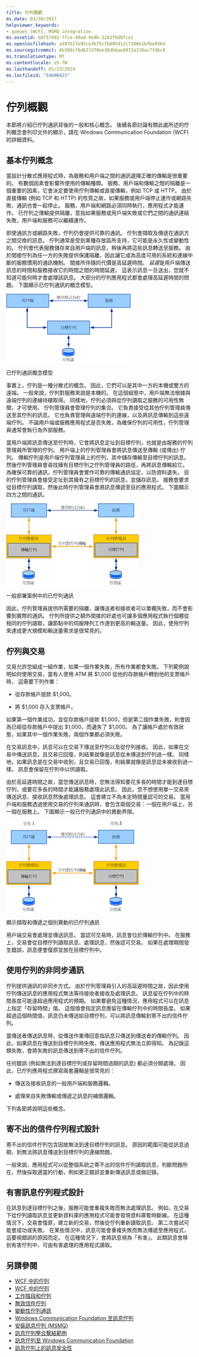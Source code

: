 ```yaml
---
title: 佇列概觀
ms.date: 03/30/2017
helpviewer_keywords:
- queues [WCF], MSMQ integration
ms.assetid: b8757992-ffce-40ad-9e9b-3243f6d0fce1
ms.openlocfilehash: a387627e95ce3bf5cfb095412c7100e1bfbe836d
ms.sourcegitcommit: 6b308cf6d627d78ee36dbbae8972a310ac7fd6c8
ms.translationtype: MT
ms.contentlocale: zh-TW
ms.lasthandoff: 01/23/2019
ms.locfileid: "54600423"
---
```

# <a name="queues-overview"></a>佇列概觀
本節將介紹已佇列通訊背後的一般和核心概念。 後續各節討論有關此處所述的佇列概念會列印文件的顯示，請在 Windows Communication Foundation (WCF) 的詳細資料。  
  
## <a name="basic-queuing-concepts"></a>基本佇列概念  
 當設計分散式應用程式時，為服務和用戶端之間的通訊選擇正確的傳輸是很重要的。 有數個因素會影響所使用的傳輸種類。 服務、用戶端和傳輸之間的隔離是一個重要的因素，它會決定要使用佇列傳輸或直接傳輸，例如 TCP 或 HTTP。 由於直接傳輸 (例如 TCP 和 HTTP) 的性質之故，如果服務或用戶端停止運作或網路失敗，通訊也會一起停止。 服務、用戶端和網路必須同時執行，應用程式才能運作。 已佇列之傳輸提供隔離，意指如果服務或用戶端失敗或它們之間的通訊連結失敗，用戶端和服務可以繼續運作。  
  
 即使通訊方或網路失敗，佇列仍會提供可靠的通訊。 佇列會擷取及傳遞在通訊方之間交換的訊息。 佇列通常是受到某種存放區所支持，它可能是永久性或變動性的。 佇列會代表服務儲存來自用戶端的訊息，稍後再將這些訊息轉送至服務。 由於間接佇列為任一方的失敗提供保護隔離，因此讓它成為高度可用的系統和連線中斷的服務慣用的通訊機制。 間接所伴隨的代價是高延遲時間。 *延遲*是用戶端傳送訊息的時間和服務接收它的時間之間的時間延遲。 這表示訊息一旦送出，您就不知道可能何時才會處理該訊息。 大部分的佇列應用程式都會處理高延遲時間的問題。 下圖顯示已佇列通訊的概念模型。  
  
 ![已排入佇列的通訊模型](../../../../docs/framework/wcf/feature-details/media/qconceptual-figure1c.gif "QConceptual Figure1c")  
  
 已佇列通訊概念模型  
  
 事實上，佇列是一種分散式的概念。 因此，它們可以是其中一方的本機或雙方的遠端。 一般來說，佇列對服務來說是本機的。 在這個組態中，用戶端無法根據與遠端佇列的連線持續取得。 同樣地，佇列必須與從佇列讀取之服務的可用性無關，才可使用。 佇列管理員會管理佇列的集合。 它負責接受從其他佇列管理員傳送至其佇列的訊息。 它也負責管理與遠端佇列的連線，以及將訊息傳輸到這些遠端佇列。 不論用戶端或服務應用程式是否失敗，為確保佇列的可用性，佇列管理員通常會執行為外部服務。  
  
 當用戶端將訊息傳送至佇列時，它會將訊息定址到目標佇列，也就是由服務的佇列管理員所管理的佇列。 用戶端上的佇列管理員會將訊息傳送至傳輸 (或傳出) 佇列。 傳輸佇列是用戶端佇列管理員上的佇列，其中儲存傳輸至目標佇列的訊息。 然後佇列管理員會尋找擁有目標佇列之佇列管理員的路徑，再將訊息傳輸給它。 為確保可靠的通訊，佇列管理員會實作可靠的傳輸通訊協定，以防資料遺失。 目的佇列管理員會接受定址到其擁有之目標佇列的訊息，並儲存訊息。 服務會要求從目標佇列讀取，然後此時佇列管理員會將訊息傳遞至目的應用程式。 下圖顯示四方之間的通訊。  
  
 ![已排入佇列應用程式圖表](../../../../docs/framework/wcf/feature-details/media/distributed-queue-figure.jpg "分散式佇列圖")  
  
 一般部署案例中的已佇列通訊  
  
 因此，佇列管理員提供所需要的隔離，讓傳送者和接收者可以單獨失敗，而不會影響到實際的通訊。 佇列所提供之額外間接的好處也可讓多個應用程式執行個體從相同的佇列讀取，讓節點中的伺服陣列工作達到更高的輸送量。 因此，使用佇列來達成更大規模和輸送量需求是很常見的。  
  
## <a name="queues-and-transactions"></a>佇列與交易  
 交易允許您組成一組作業，如果一個作業失敗，所有作業都會失敗。 下列範例說明如何使用交易，當有人使用 ATM 將 $1,000 從他的存款帳戶轉到他的支票帳戶時， 這需要下列作業：  
  
-   從存款帳戶提款 $1,000。  
  
-   將 $1,000 存入支票帳戶。  
  
 如果第一個作業成功，並從存款帳戶提款 $1,000，但是第二個作業失敗，則會因為已經從存款帳戶中提出 $1,000，而遺失了 $1,000。 為了讓帳戶處於有效狀態，如果其中一個作業失敗，兩個作業都必須失敗。  
  
 在交易訊息中，訊息可以在交易下傳送至佇列以及從佇列接收。 因此，如果在交易中傳送訊息，且交易已回復，則結果就像是訊息從未傳送到佇列過一樣。 同樣地，如果訊息是在交易中收到，且交易已回復，則結果就像是訊息從未被收到過一樣。 訊息會保留在佇列中以供讀取。  
  
 由於高延遲時間之故，當您傳送訊息時，您無法得知要花多長的時間才能到達目標佇列，或要花多長的時間才能讓服務處理此訊息。 因此，您不想使用單一交易來傳送訊息、接收訊息然後處理訊息。 這會建立不為未定時間量認可的交易。 當用戶端和服務透過使用交易的佇列來通訊時，會包含兩個交易：一個在用戶端上，另一個在服務上。 下圖顯示一般已佇列通訊中的異動界限。  
  
 ![佇列與交易](../../../../docs/framework/wcf/feature-details/media/qwithtransactions-figure3.gif "QWithTransactions Figure3")  
  
 顯示擷取和傳遞之個別異動的已佇列通訊  
  
 用戶端交易會處理並傳送訊息。 當認可交易時，訊息會位於傳輸佇列中。 在服務上，交易會從目標佇列讀取訊息、處理訊息，然後認可交易。 如果在處理期間發生錯誤，訊息便會復原並放在目標佇列中。  
  
## <a name="asynchronous-communication-using-queues"></a>使用佇列的非同步通訊  
 佇列提供通訊的非同步方式。 由於佇列管理員引入的高延遲時間之故，因此使用佇列傳送訊息的應用程式無法等待接收者接收及處理訊息。 訊息留在佇列中的時間長度可能遠超過應用程式的預期。 如果要避免這種情況，應用程式可以在訊息上指定「存留時間」值。 這個值會指定訊息應留在傳輸佇列中的時間長度。 如果超過這個時間值，訊息仍未傳送給目標佇列，可以將訊息傳輸到寄不出的信件佇列。  
  
 當傳送者傳送訊息時，從傳送作業傳回意指訊息只傳送到傳送者的傳輸佇列。 因此，如果訊息在傳送到目標佇列時失敗，傳送應用程式無法立即得知。 為記錄這類失敗，會將失敗的訊息傳送到寄不出的信件佇列。  
  
 任何錯誤 (例如無法到達目標佇列或存留時間過期的訊息) 都必須分開處理。 因此，已佇列應用程式撰寫兩套邏輯是很常見的：  
  
-   傳送及接收訊息的一般用戶端和服務邏輯。  
  
-   處理來自失敗傳輸或傳遞之訊息的補償邏輯。  
  
 下列各節將說明這些概念。  
  
## <a name="dead-letter-queue-programming"></a>寄不出的信件佇列程式設計  
 寄不出的信件佇列包含因故無法到達目標佇列的訊息。 原因的範圍可能從訊息過期，到無法將訊息傳送到目標佇列的連線問題。  
  
 一般來說，應用程式可以從整個系統之寄不出的信件佇列讀取訊息，判斷問題所在，然後採取適當的行動，例如更正錯誤並重新傳送訊息或做記錄。  
  
## <a name="poison-message-queue-programming"></a>有害訊息佇列程式設計  
 在訊息到達目標佇列之後，服務可能會重複失敗而無法處理訊息。 例如，在交易下從佇列讀取訊息並更新資料庫的應用程式可能會發現資料庫暫時斷線。 在這種情況下，交易會復原，建立新的交易，然後從佇列重新讀取訊息。 第二次嘗試可能會成功或失敗。 在某些情況中，訊息可能會重複失敗而無法傳遞至應用程式，這要視錯誤的原因而定。 在這種情況下，會將訊息視為「有害」。 此類訊息會移到有害佇列中，可由有害處理的應用程式讀取。  
  
## <a name="see-also"></a>另請參閱
- [WCF 中的佇列](../../../../docs/framework/wcf/feature-details/queuing-in-wcf.md)
- [WCF 中的佇列](../../../../docs/framework/wcf/feature-details/queuing-in-wcf.md)
- [工作階段和佇列](../../../../docs/framework/wcf/samples/sessions-and-queues.md)
- [無效信件佇列](../../../../docs/framework/wcf/samples/dead-letter-queues.md)
- [變動性佇列通訊](../../../../docs/framework/wcf/samples/volatile-queued-communication.md)
- [Windows Communication Foundation 至訊息佇列](../../../../docs/framework/wcf/samples/wcf-to-message-queuing.md)
- [安裝訊息佇列 (MSMQ)](../../../../docs/framework/wcf/samples/installing-message-queuing-msmq.md)
- [訊息佇列整合繫結範例](https://msdn.microsoft.com/library/997d11cb-f2c5-4ba0-9209-92843d4d0e1a)
- [訊息佇列至 Windows Communication Foundation](../../../../docs/framework/wcf/samples/message-queuing-to-wcf.md)
- [訊息佇列上的訊息安全性](../../../../docs/framework/wcf/samples/message-security-over-message-queuing.md)

